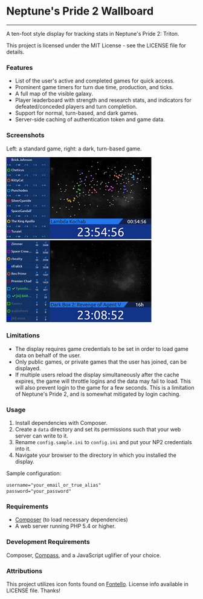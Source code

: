 # Neptune's Pride 2 Wallboard #
---
A ten-foot style display for tracking stats in Neptune's Pride 2: Triton.

This project is licensed under the MIT License - see the LICENSE file for
details.

### Features ###
* List of the user's active and completed games for quick access.
* Prominent game timers for turn due time, production, and ticks.
* A full map of the visible galaxy.
* Player leaderboard with strength and research stats, and indicators for
  defeated/conceded players and turn completion.
* Support for normal, turn-based, and dark games.
* Server-side caching of authentication token and game data.

### Screenshots ###
Left: a standard game, right: a dark, turn-based game.

![Screenshot](scr_std.png "Normal game") ![Screenshot](scr_dark.png "Dark game")

### Limitations ###
* The display requires game credentials to be set in order to load game data on
  behalf of the user.
* Only public games, or private games that the user has joined, can be
  displayed.
* If multiple users reload the display simultaneously after the cache expires,
  the game will throttle logins and the data may fail to load. This will also
	prevent login to the game for a few seconds. This is a limitation of
	Neptune's Pride 2, and is somewhat mitigated by login caching.

### Usage ###
1. Install dependencies with Composer.
2. Create a `data` directory and set its permissions such that your web server
   can write to it.
3. Rename `config.sample.ini` to `config.ini` and put your NP2 credentials into
   it.
4. Navigate your browser to the directory in which you installed the display.

Sample configuration:
```
username="your_email_or_true_alias"
password="your_password"
```

### Requirements ###
* [Composer](https://getcomposer.org/) (to load necessary dependencies)
* A web server running PHP 5.4 or higher.

### Development Requirements ###
Composer, [Compass](http://compass-style.org/), and a JavaScript uglifier of
your choice.

### Attributions ###
This project utilizes icon fonts found on [Fontello](http://fontello.com).
License info available in LICENSE file. Thanks!
